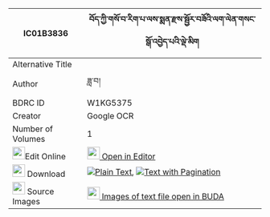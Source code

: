 |IC01B3836|བོད་ཀྱི་གསོ་བ་རིག་པ་ལས་སྨན་རྫས་སྦྱོར་བཟོའི་ལག་ལེན་གསང་སྒོ་འབྱེད་པའི་ལྡེ་མིག 
| --- | --- 
|Alternative Title |
|Author| ཟླ་བ།
|BDRC ID | W1KG5375
|Creator | Google OCR
|Number of Volumes| 1
|<img width="25" src="https://img.icons8.com/color/25/000000/edit-property.png">Edit Online| [<img width="25" src="https://avatars.githubusercontent.com/u/45091458?s=200&v=4"> Open in Editor](http://editor.openpecha.org/IC01B3836)
|<img width="25" src="https://img.icons8.com/fluent/48/000000/download-2.png"/>  Download | [![](https://img.icons8.com/color/20/000000/txt.png)Plain Text](https://github.com/Openpecha/IC01B3836/releases/download/v1/bo_kyi_sowa_rigpa_la_sa_men_dz_plain_IC01B3836.zip), [![](https://img.icons8.com/color/20/000000/txt.png)Text with Pagination](https://github.com/Openpecha/IC01B3836/releases/download/v1/bo_kyi_sowa_rigpa_la_sa_men_dz_pages_IC01B3836.zip)
|<img width="25" src="https://img.icons8.com/plasticine/100/000000/pictures-folder.png"/>  Source Images | [<img width="25" src="https://library.bdrc.io/icons/BUDA-small.svg"> Images of text file open in BUDA](https://library.bdrc.io/show/bdr:W1KG5375)